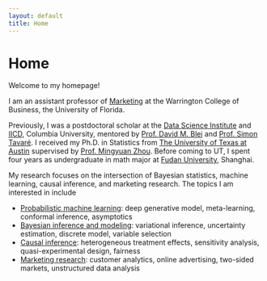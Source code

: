 ```yaml
---
layout: default
title: Home
---
```


<div>
 <h1 class="page-title">Home</h1>
</div>

<div>
<div class="row">
  <p>
   <p> Welcome to my homepage! </p>
   
 <p> I am an assistant professor of <a href="https://warrington.ufl.edu/marketing-department/">Marketing</a> at the Warrington College of Business, the University of Florida. </p>
 
<p>  Previously, I was a postdoctoral scholar at the <a href="https://datascience.columbia.edu">Data Science Institute</a> and <a href="https://cancerdynamics.columbia.edu">IICD</a>, Columbia University, mentored by <a href="http://www.cs.columbia.edu/~blei/">Prof. David M. Blei</a> and <a href="https://en.wikipedia.org/wiki/Simon_Tavaré">Prof. Simon Tavaré</a>. I received my Ph.D. in Statistics from <a href="https://www.utexas.edu">The University of Texas at Austin</a> supervised by <a href="https://mingyuanzhou.github.io">Prof. Mingyuan Zhou</a>.  Before coming to UT, I spent four years as undergraduate in math major at <a href="http://www.fudan.edu.cn/en/"> Fudan University</a>, Shanghai. </p>

 
<p> My research focuses on the intersection of Bayesian statistics, machine learning, causal inference, and marketing research. The topics I am interested in include </p>

  <ul>
   <li> <ins><a href="https://github.com/mingzhang-yin/mingzhang-yin.github.io/pubs/pml.md">Probabilistic machine learning</a></ins>: deep generative model, meta-learning, conformal inference, asymptotics</li>
   <li> <ins>Bayesian inference and modeling</ins>: variational inference, uncertainty estimation, discrete model, variable selection </li>
   <li> <ins>Causal inference</ins>: heterogeneous treatment effects, sensitivity analysis, quasi-experimental design, fairness </li>
   <li> <ins>Marketing research</ins>: customer analytics, online advertising, two-sided markets, unstructured data analysis </li>
  </ul>
 
 



